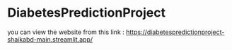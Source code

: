 # DiabetesPredictionProject

you can view the website from this link : https://diabetespredictionproject-shaikabd-main.streamlit.app/
